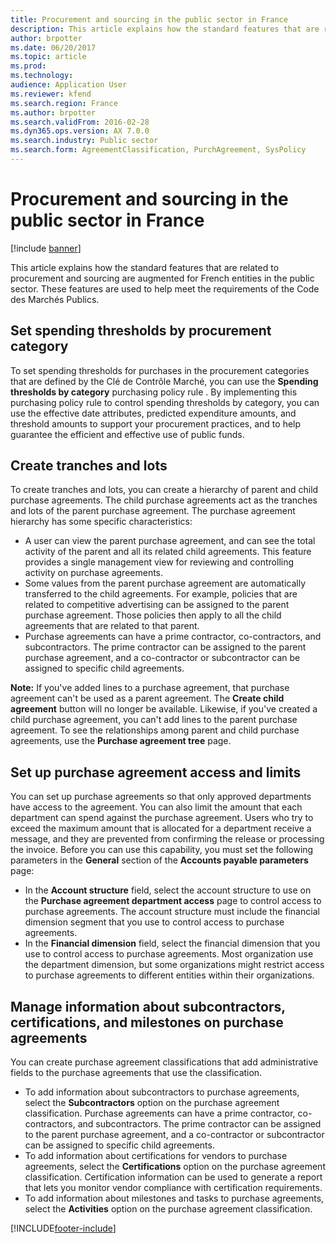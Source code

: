```yaml
---
title: Procurement and sourcing in the public sector in France
description: This article explains how the standard features that are related to procurement and sourcing are augmented for French entities in the public sector. These features are used to help meet the requirements of the Code des Marchés Publics.
author: brpotter
ms.date: 06/20/2017
ms.topic: article
ms.prod: 
ms.technology: 
audience: Application User
ms.reviewer: kfend
ms.search.region: France
ms.author: brpotter
ms.search.validFrom: 2016-02-28
ms.dyn365.ops.version: AX 7.0.0
ms.search.industry: Public sector
ms.search.form: AgreementClassification, PurchAgreement, SysPolicy
---
```


# Procurement and sourcing in the public sector in France

[!include [banner](../includes/banner.md)]

This article explains how the standard features that are related to procurement and sourcing are augmented for French entities in the public sector. These features are used to help meet the requirements of the Code des Marchés Publics. 

## Set spending thresholds by procurement category

To set spending thresholds for purchases in the procurement categories that are defined by the Clé de Contrôle Marché, you can use the **Spending thresholds by category** purchasing policy rule . By implementing this purchasing policy rule to control spending thresholds by category, you can use the effective date attributes, predicted expenditure amounts, and threshold amounts to support your procurement practices, and to help guarantee the efficient and effective use of public funds.

## Create tranches and lots
To create tranches and lots, you can create a hierarchy of parent and child purchase agreements. The child purchase agreements act as the tranches and lots of the parent purchase agreement. The purchase agreement hierarchy has some specific characteristics:

-   A user can view the parent purchase agreement, and can see the total activity of the parent and all its related child agreements. This feature provides a single management view for reviewing and controlling activity on purchase agreements.
-   Some values from the parent purchase agreement are automatically transferred to the child agreements. For example, policies that are related to competitive advertising can be assigned to the parent purchase agreement. Those policies then apply to all the child agreements that are related to that parent.
-   Purchase agreements can have a prime contractor, co-contractors, and subcontractors. The prime contractor can be assigned to the parent purchase agreement, and a co-contractor or subcontractor can be assigned to specific child agreements.

**Note:** If you've added lines to a purchase agreement, that purchase agreement can't be used as a parent agreement. The **Create child agreement** button will no longer be available. Likewise, if you've created a child purchase agreement, you can't add lines to the parent purchase agreement. To see the relationships among parent and child purchase agreements, use the **Purchase agreement tree** page.

## Set up purchase agreement access and limits
You can set up purchase agreements so that only approved departments have access to the agreement. You can also limit the amount that each department can spend against the purchase agreement. Users who try to exceed the maximum amount that is allocated for a department receive a message, and they are prevented from confirming the release or processing the invoice. Before you can use this capability, you must set the following parameters in the **General** section of the **Accounts payable parameters** page:

-   In the **Account structure** field, select the account structure to use on the **Purchase agreement department access** page to control access to purchase agreements. The account structure must include the financial dimension segment that you use to control access to purchase agreements.
-   In the **Financial dimension** field, select the financial dimension that you use to control access to purchase agreements. Most organization use the department dimension, but some organizations might restrict access to purchase agreements to different entities within their organizations.

## Manage information about subcontractors, certifications, and milestones on purchase agreements
You can create purchase agreement classifications that add administrative fields to the purchase agreements that use the classification.

-   To add information about subcontractors to purchase agreements, select the **Subcontractors** option on the purchase agreement classification.  Purchase agreements can have a prime contractor, co-contractors, and subcontractors. The prime contractor can be assigned to the parent purchase agreement, and a co-contractor or subcontractor can be assigned to specific child agreements.
-   To add information about certifications for vendors to purchase agreements, select the **Certifications** option on the purchase agreement classification. Certification information can be used to generate a report that lets you monitor vendor compliance with certification requirements.
-   To add information about milestones and tasks to purchase agreements, select the **Activities** option on the purchase agreement classification.







[!INCLUDE[footer-include](../../includes/footer-banner.md)]
